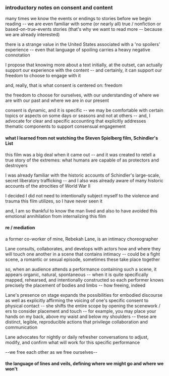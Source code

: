 ### introductory notes on consent and content

many times we know the events or endings to stories before we begin reading -- we are even familiar with some (or nearly all) true / nonfiction or based-on-true-events stories (that's why we want to read more -- because we are already interested)

there is a strange value in the United States associated with a 'no spoilers' experience -- even that language of spoiling carries a heavy negative connotation

I propose that knowing more about a text initially, at the outset, can actually support our experience with the content -- and certainly, it can support our freedom to choose to engage with it

and, really, that is what consent is centered on: freedom

the freedom to choose for ourselves, with our understanding of where we are with our past and where we are in our present

consent is dynamic, and it is specific -- we may be comfortable with certain topics or aspects on some days or seasons and not at others -- and, I advocate for clear and specific accounting that explicitly addresses thematic components to support consensual engagement

#### what I learned from not watching the Steven Spielberg film, Schindler's List
this film was a big deal when it came out -- and it was created to retell a true story of the extremes: what humans are capable of as protectors and destroyers

I was already familiar with the historic accounts of Schindler's large-scale, secret liberatory trafficking -- and I also was already aware of many historic accounts of the atrocities of World War II

I decided I did not need to intentionally subject myself to the violence and trauma this film utilizes, so I have never seen it

and, I am so thankful to know the man lived and also to have avoided this emotional annihilation from internalizing this film

#### re / mediation

a former co-worker of mine, Rebekah Lane, is an intimacy choreographer

Lane consults, collaborates, and develops with actors how and where they will touch one another in a scene that contains intimacy -- could be a fight scene, a romantic or sexual episode, sometimes these take place together

so, when an audience attends a performance containing such a scene, it appears organic, natural, spontaneous -- when it is quite specifically mapped, rehearsed, and intentionally constructed so each performer knows precisely the placement of bodies and limbs -- how freeing, indeed

Lane's presence on stage expands the possibilities for embodied discourse as well as explicitly affirming the voicing of one's specific consent to physical contact -- she shifts the entire scope by opening the scenework / ers to consider placement and touch -- for example, you may place your hands on my back, above my waist and below my shoulders -- these are distinct, legible, reproducible actions that privilege collaboration and communication

Lane advocates for nightly or daily refresher conversations to adjust, modify, and confirm what will work for this specific performance

--we free each other as we free ourselves--

#### the language of lines and veils, defining where we might go and where we won't
